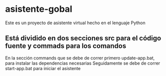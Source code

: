 # asistente-gobal
Este es un proyecto de asistente virtual hecho en el lenguaje Python
## Está dividido en dos secciones src para el código fuente y commads para los comandos
En la sección commands que se debe de correr primero update-app.bat, para instalar las dependencias necesarias
Seguidamente se debe de correr start-app.bat para iniciar el asistente

